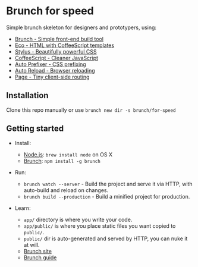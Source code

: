 # Brunch for speed

Simple brunch skeleton for designers and prototypers, using:

* [Brunch - Simple front-end build tool](http://brunch.io/)
* [Eco - HTML with CoffeeScript templates](https://github.com/sstephenson/eco)
* [Stylus - Beautifully powerful CSS](http://stylus-lang.com/)
* [CoffeeScript - Cleaner JavaScript](http://coffeescript.org/)
* [Auto Prefixer - CSS prefixing](https://github.com/postcss/autoprefixer)
* [Auto Reload - Browser reloading](https://github.com/brunch/auto-reload-brunch)
* [Page - Tiny client-side routing](https://github.com/visionmedia/page.js)

## Installation

Clone this repo manually or use `brunch new dir -s brunch/for-speed`

## Getting started

* Install:
  * [Node.js](http://nodejs.org): `brew install node` on OS X
  * [Brunch](http://brunch.io): `npm install -g brunch`

* Run:
  * `brunch watch --server` - Build the project and serve it via HTTP, with auto-build and reload on changes.
  * `brunch build --production` - Build a minified project for production.

* Learn:
  * `app/` directory is where you write your code.
  * `app/public/` is where you place static files you want copied to `public/`.
  * `public/` dir is auto-generated and served by HTTP, you can nuke it at will.
  * [Brunch site](http://brunch.io)
  * [Brunch guide](https://github.com/brunch/brunch-guide#readme)
